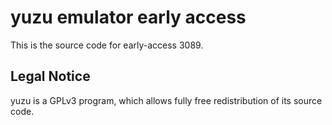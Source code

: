yuzu emulator early access
=============

This is the source code for early-access 3089.

## Legal Notice

yuzu is a GPLv3 program, which allows fully free redistribution of its source code.